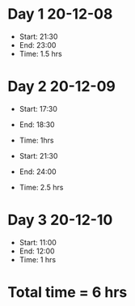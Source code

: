 # Day 1 20-12-08

- Start: 21:30
- End: 23:00
- Time: 1.5 hrs

# Day 2 20-12-09

- Start: 17:30
- End: 18:30
- Time: 1hrs

- Start: 21:30
- End: 24:00
- Time: 2.5 hrs

# Day 3 20-12-10

- Start: 11:00
- End: 12:00
- Time: 1 hrs

# Total time = 6 hrs
